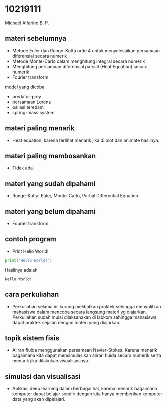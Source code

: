 # 10219111
Michael Alfarino B. P.


## materi sebelumnya
+ Metode Euler dan Runge-Kutta orde 4 untuk menyelesaikan persamaan diferensial secara numerik
+ Metode Monte-Carlo dalam menghitung integral secara numerik
+ Menghitung persamaan diferensial parsial (Heat Equation) secara numerik
+ Fourier transform

model yang dicoba:
+ predator-prey
+ persamaan Lorenz
+ osilasi teredam
+ spring-mass system


## materi paling menarik
+ Heat equation, karena terlihat menarik jika di plot dan animate hasilnya.


## materi paling membosankan
+ Tidak ada.


## materi yang sudah dipahami
+ Runge-Kutta, Euler, Monte-Carlo, Partial Differential Equation.


## materi yang belum dipahami
+ Fourier transform.


## contoh program
+ Print Hello World!

```python
print("Hello World!")
```

Hasilnya adalah

```
Hello World!
```


## cara perkuliahan
+  Perkuliahan selama ini kurang melibatkan praktek sehingga menyulitkan mahasiswa dalam mencoba secara langsung materi yg diajarkan. Perkuliahan sudah mulai dilaksanakan di labkom sehingga mahasiswa dapat praktek sejalan dengan materi yang diajarkan.


## topik sistem fisis
+ Aliran fluida menggunakan persamaan Navier-Stokes. Karena menarik bagaimana kita dapat mensimulasikan aliran fluida secara numerik serta menarik jika dilakukan visualisasinya.


## simulasi dan visualisasi
+ Aplikasi deep learning dalam berbagai hal, karena menarik bagaimana komputer dapat belajar sendiri dengan kita hanya memberikan komputer data yang akan dipelajari.
